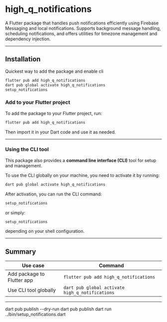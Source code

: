# high_q_notifications

A Flutter package that handles push notifications efficiently using Firebase Messaging
and local notifications. Supports background message handling, scheduling notifications,
and offers utilities for timezone management and dependency injection.

---

## Installation
Quickest way to add the package and enable cli  

```bash
flutter pub add high_q_notifications
dart pub global activate high_q_notifications
setup_notifications
```

### Add to your Flutter project

To add the package to your Flutter project, run:

```bash
flutter pub add high_q_notifications
```

Then import it in your Dart code and use it as needed.

---

### Using the CLI tool

This package also provides a **command line interface (CLI)** tool for setup and management.

To use the CLI globally on your machine, you need to activate it by running:

```bash
dart pub global activate high_q_notifications
```

After activation, you can run the CLI command:

```bash
setup_notifications
```

or simply:

```bash
setup_notifications
```

depending on your shell configuration.

---

## Summary

| Use case                   | Command                                         |
|----------------------------|-------------------------------------------------|
| Add package to Flutter app | `flutter pub add high_q_notifications`          |
| Use CLI tool globally      | `dart pub global activate high_q_notifications` |

---


dart pub publish --dry-run
dart pub publish
dart run ../bin/setup_notifications.dart
